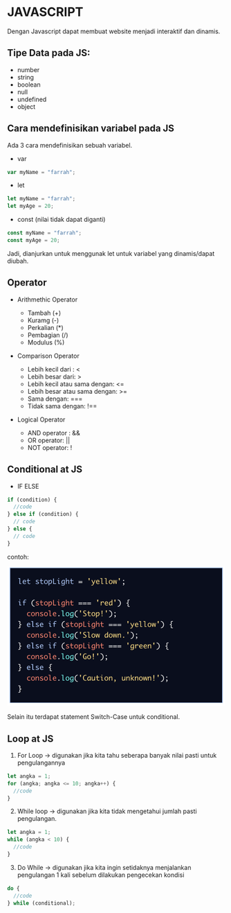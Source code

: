 # JAVASCRIPT

Dengan Javascript dapat membuat website menjadi interaktif dan dinamis.

## Tipe Data pada JS:

- number
- string
- boolean
- null
- undefined
- object

## Cara mendefinisikan variabel pada JS

Ada 3 cara mendefinisikan sebuah variabel.

- var

```javascript
var myName = "farrah";
```

- let

```javascript
let myName = "farrah";
let myAge = 20;
```

- const (nilai tidak dapat diganti)

```javascript
const myName = "farrah";
const myAge = 20;
```

Jadi, dianjurkan untuk menggunak let untuk variabel yang dinamis/dapat diubah.

## Operator

- Arithmethic Operator

  - Tambah (+)
  - Kuramg (-)
  - Perkalian (\*)
  - Pembagian (/)
  - Modulus (%)

- Comparison Operator

  - Lebih kecil dari : <
  - Lebih besar dari: >
  - Lebih kecil atau sama dengan: <=
  - Lebih besar atau sama dengan: >=
  - Sama dengan: ===
  - Tidak sama dengan: !==

- Logical Operator
  - AND operator : &&
  - OR operator: ||
  - NOT operator: !

## Conditional at JS

- IF ELSE

```javascript
if (condition) {
  //code
} else if (condition) {
  // code
} else {
  // code
}
```

contoh:

<img src="gambar-1.png"/>

Selain itu terdapat statement Switch-Case untuk conditional.

## Loop at JS

1. For Loop -> digunakan jika kita tahu seberapa banyak nilai pasti untuk pengulangannya

```javascript
let angka = 1;
for (angka; angka <= 10; angka++) {
  //code
}
```

2. While loop -> digunakan jika kita tidak mengetahui jumlah pasti pengulangan.

```javascript
let angka = 1;
while (angka < 10) {
  //code
}
```

3. Do While -> digunakan jika kita ingin setidaknya menjalankan pengulangan 1 kali sebelum dilakukan pengecekan kondisi

```javascript
do {
  //code
} while (conditional);
```
